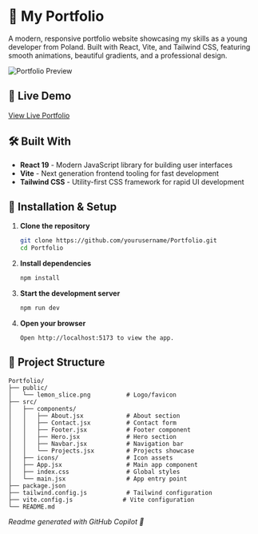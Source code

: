 # 🍋 My Portfolio

A modern, responsive portfolio website showcasing my skills as a young developer from Poland. Built with React, Vite, and Tailwind CSS, featuring smooth animations, beautiful gradients, and a professional design.

![Portfolio Preview](https://i.imgur.com/yfzJShq.png)

## 🚀 Live Demo

[View Live Portfolio](https://cytryn.ovh)

## 🛠️ Built With

- **React 19** - Modern JavaScript library for building user interfaces
- **Vite** - Next generation frontend tooling for fast development
- **Tailwind CSS** - Utility-first CSS framework for rapid UI development

## 🔧 Installation & Setup

1. **Clone the repository**
   ```bash
   git clone https://github.com/yourusername/Portfolio.git
   cd Portfolio
   ```

2. **Install dependencies**
   ```bash
   npm install
   ```

3. **Start the development server**
   ```bash
   npm run dev
   ```

4. **Open your browser**
    ```
    Open http://localhost:5173 to view the app.
    ```

## 📁 Project Structure

```
Portfolio/
├── public/
│   └── lemon_slice.png          # Logo/favicon
├── src/
│   ├── components/
│   │   ├── About.jsx            # About section
│   │   ├── Contact.jsx          # Contact form
│   │   ├── Footer.jsx           # Footer component
│   │   ├── Hero.jsx             # Hero section
│   │   ├── Navbar.jsx           # Navigation bar
│   │   └── Projects.jsx         # Projects showcase
│   ├── icons/                   # Icon assets
│   ├── App.jsx                  # Main app component
│   ├── index.css                # Global styles
│   └── main.jsx                 # App entry point
├── package.json
├── tailwind.config.js           # Tailwind configuration
├── vite.config.js              # Vite configuration
└── README.md
```

*Readme generated with GitHub Copilot 🤖*
